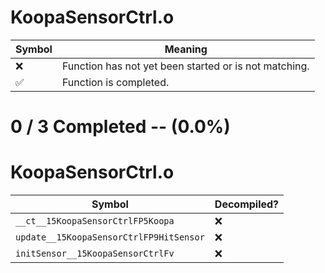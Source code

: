 # KoopaSensorCtrl.o
| Symbol | Meaning 
| ------------- | ------------- 
| :x: | Function has not yet been started or is not matching. 
| :white_check_mark: | Function is completed. 


# 0 / 3 Completed -- (0.0%)
# KoopaSensorCtrl.o
| Symbol | Decompiled? |
| ------------- | ------------- |
| `__ct__15KoopaSensorCtrlFP5Koopa` | :x: |
| `update__15KoopaSensorCtrlFP9HitSensor` | :x: |
| `initSensor__15KoopaSensorCtrlFv` | :x: |
